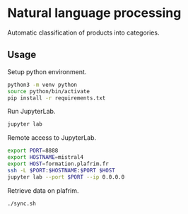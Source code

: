 # Natural language processing
Automatic classification of products into categories.

## Usage
Setup python environment.
```bash
python3 -m venv python
source python/bin/activate
pip install -r requirements.txt
```

Run JupyterLab.
```bash
jupyter lab
```

Remote access to JupyterLab.
```bash
export PORT=8888
export HOSTNAME=mistral4
export HOST=formation.plafrim.fr
ssh -L $PORT:$HOSTNAME:$PORT $HOST
jupyter lab --port $PORT --ip 0.0.0.0
```

Retrieve data on plafrim.
```bash
./sync.sh
```


